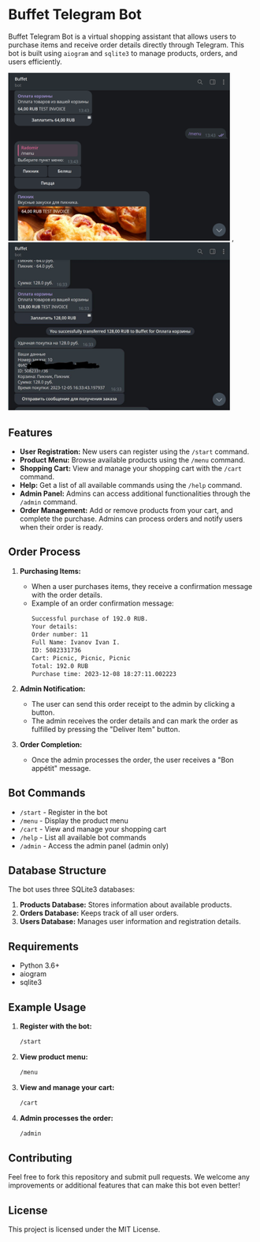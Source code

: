 
# Buffet Telegram Bot

Buffet Telegram Bot is a virtual shopping assistant that allows users to purchase items and receive order details directly through Telegram. This bot is built using `aiogram` and `sqlite3` to manage products, orders, and users efficiently.


<img src="https://github.com/osiriser/Buffet-Telegram-bot/blob/main/photo1.png" width="450"/> , <img src="https://github.com/osiriser/Buffet-Telegram-bot/blob/main/photo2.jpg" width="450"/>


## Features

- **User Registration:** New users can register using the `/start` command.
- **Product Menu:** Browse available products using the `/menu` command.
- **Shopping Cart:** View and manage your shopping cart with the `/cart` command.
- **Help:** Get a list of all available commands using the `/help` command.
- **Admin Panel:** Admins can access additional functionalities through the `/admin` command.
- **Order Management:** Add or remove products from your cart, and complete the purchase. Admins can process orders and notify users when their order is ready.

## Order Process

1. **Purchasing Items:**
   - When a user purchases items, they receive a confirmation message with the order details.
   - Example of an order confirmation message:
     ```
     Successful purchase of 192.0 RUB.
     Your details:
     Order number: 11
     Full Name: Ivanov Ivan I. 
     ID: 5082331736
     Cart: Picnic, Picnic, Picnic
     Total: 192.0 RUB
     Purchase time: 2023-12-08 18:27:11.002223
     ```

2. **Admin Notification:**
   - The user can send this order receipt to the admin by clicking a button.
   - The admin receives the order details and can mark the order as fulfilled by pressing the "Deliver Item" button.

3. **Order Completion:**
   - Once the admin processes the order, the user receives a "Bon appétit" message.

## Bot Commands

- `/start` - Register in the bot
- `/menu` - Display the product menu
- `/cart` - View and manage your shopping cart
- `/help` - List all available bot commands
- `/admin` - Access the admin panel (admin only)

## Database Structure

The bot uses three SQLite3 databases:
1. **Products Database:** Stores information about available products.
2. **Orders Database:** Keeps track of all user orders.
3. **Users Database:** Manages user information and registration details.



## Requirements

- Python 3.6+
- aiogram
- sqlite3

## Example Usage

1. **Register with the bot:**
   ```bash
   /start
   ```

2. **View product menu:**
   ```bash
   /menu
   ```


3. **View and manage your cart:**
   ```bash
   /cart
   ```

4. **Admin processes the order:**
   ```bash
   /admin
   ```

## Contributing

Feel free to fork this repository and submit pull requests. We welcome any improvements or additional features that can make this bot even better!

## License

This project is licensed under the MIT License.
